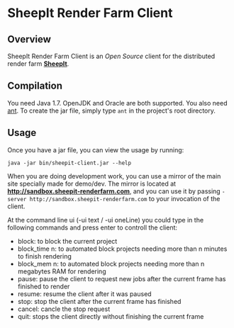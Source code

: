 # SheepIt Render Farm Client

## Overview

SheepIt Render Farm Client is an *Open Source* client for the distributed render farm [**SheepIt**](https://www.sheepit-renderfarm.com).

## Compilation

You need Java 1.7. OpenJDK and Oracle are both supported.
You also need [ant](http://ant.apache.org/).
To create the jar file, simply type `ant` in the project's root directory.

## Usage

Once you have a jar file, you can view the usage by running:

    java -jar bin/sheepit-client.jar --help

When you are doing development work, you can use a mirror of the main site specially made for demo/dev. The mirror is located at **http://sandbox.sheepit-renderfarm.com**, and you can use it by passing `-server http://sandbox.sheepit-renderfarm.com` to your invocation of the client.

At the command line ui (-ui text / -ui oneLine) you could type in the following commands and press enter to controll the client:

* block: to block the current project
* block_time n: to automated block projects needing more than n minutes to finish rendering
* block_mem n: to automated block projects needing more than n megabytes RAM for rendering
* pause: pause the client to request new jobs after the current frame has finished to render
* resume: resume the client after it was paused
* stop: stop the client after the current frame has finished
* cancel: cancle the stop request
* quit: stops the client directly without finishing the current frame
